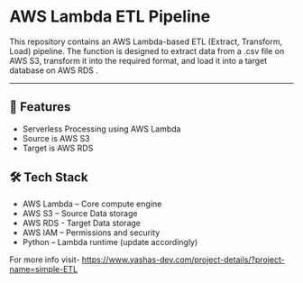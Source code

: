 # AWS Lambda ETL Pipeline

This repository contains an AWS Lambda-based ETL (Extract, Transform, Load) pipeline. The function is designed to extract data from a .csv file on AWS S3, transform it into the required format, and load it into a target database on AWS RDS .

---

## 📌 Features
- Serverless Processing using AWS Lambda
- Source is AWS S3
- Target is AWS RDS

## 🛠 Tech Stack
- AWS Lambda – Core compute engine
- AWS S3 – Source Data storage
- AWS RDS - Target  Data storage
- AWS IAM – Permissions and security
- Python – Lambda runtime (update accordingly)

For more info visit- https://www.yashas-dev.com/project-details/?project-name=simple-ETL
